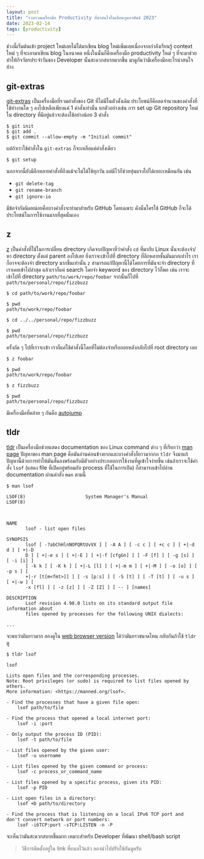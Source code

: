 ```yaml
---
layout: post
title: "รวบรวมเครื่องมือ Productivity ที่น่าสนใจในเดือนกุมภาพันธ์ 2023"
date: 2023-02-14
tags: [productivity]
---
```


ช่วงนี้เริ่มต้นเข้า project ใหม่เลยไม่ได้มาเขียน blog ใหม่เพิ่มเลยเนื่องจากกำลังเรียนรู้ context ใหม่ ๆ ที่จะเอามาเขียน blog ในอนาคต หนึ่งในนั้นก็คือเครื่องมือ productivity ใหม่ ๆ ที่จะมาช่วยทำให้กิจวัตรประจำวันของ Developer นั้นสะดวกสบายมากขึ้น มาดูกันว่ามีเครื่องมืออะไรน่าสนใจบ้าง

## git-extras
[git-extras](https://github.com/tj/git-extras) เป็นเครื่องมือที่รวมคำสั่งของ Git ที่ไม่มีในตัวดั้งเดิม ประโยชน์ก็คือลดจำนวนของคำสั่งที่ใช้ทำงานใด ๆ ลงไปเหลือเพียงแค่ 1 คำสั่งเท่านั้น ยกตัวอย่างเช่น การ set up Git repository ใหม่ใน directory ที่มีอยู่แล้วจะต้องใช้อย่างน้อย 3 คำสั่ง

```shell
$ git init
$ git add .
$ git commit --allow-empty -m "Initial commit"
```

แต่ถ้าเราใช้คำสั่งใน `git-extras` ก็จะเหลือแค่คำสั่งเดียว

```shell
$ git setup
```

นอกจากนี้ยังมีอีกหลายคำสั่งที่ถึงแม้จะไม่ได้ใช้ทุกวัน แต่มีไว้ก็ช่วยทุ่นแรงไปได้เยอะเหมือนกัน เช่น

- `git delete-tag`
- `git rename-branch`
- `git ignore-io`

มีข้อจำกัดนิดหน่อยคือบางคำสั่งจะทำมาสำหรับ GitHub โดยเฉพาะ ดังนั้นใครใช้ GitHub ก็จะได้ประโยชน์ในการใช้งานมากที่สุดนั่นเอง

## z
[z](https://github.com/rupa/z) เป็นคำสั่งที่ใช้ในการเปลี่ยน directory เกิดจากปัญหาที่ว่าคำสั่ง `cd` ที่มากับ Linux นั้นจะต้องจำ/หา directory ตั้งแต่ parent ลงไปเลย ยิ่งเราจะเข้าไปที่ directory ที่ลึกหลายชั้นมันมากเท่าไร เราก็อาจจะต้องจำ directory มากขึ้นเท่านั้น `z` สามารถแก้ปัญหานี้ได้โดยการที่มันจะจำ directory ที่เราเคยเข้าไปล่าสุด แล้วเราก็แค่ search โดยจำ keyword ของ directory ไว้ก็พอ เช่น เราจะเข้าไปที่ directory `path/to/work/repo/foobar` จากนั้นก็ไปที่ `path/to/personal/repo/fizzbuzz`

```shell
$ cd path/to/work/repo/foobar

$ pwd
path/to/work/repo/foobar

$ cd ../../personal/repo/fizzbuzz

$ pwd
path/to/personal/repo/fizzbuzz
```

ครั้งถัด ๆ ไปที่เราจะเข้า เราก็แค่ใช้คำสั่งนี้โดยที่ไม่ต้องจำหรือถอยหลังกลับไปที่ root directory เลย

```shell
$ z foobar

$ pwd
path/to/work/repo/foobar

$ z fizzbuzz

$ pwd
path/to/personal/repo/fizzbuzz
```

มีเครื่องมือที่คล้าย ๆ กันคือ [autojump](https://github.com/wting/autojump)

## tldr
[tldr](https://tldr.sh/) เป็นเครื่องมือช่วยแสดง documentation ของ Linux command ต่าง ๆ ที่เรียกว่า [man page](https://en.wikipedia.org/wiki/Man_page) ปัญหาของ man page คือมันอ่านค่อนข้างยากและบางคำสั่งก็ยาวมากกก `tldr` จึงมาแก้ปัญหานี้ด้วยการทำให้มันสั้นลงพร้อมกับมีตัวอย่างประกอบการใช้งานที่ดูเข้าใจง่ายขึ้น เช่นถ้าเราจะใช้คำสั่ง `lsof` (แสดง file ที่เปิดอยู่พร้อมกับ process ที่ใช้ในการเปิด) ก็สามารถเข้าไปอ่าน documentation ผ่านคำสั่ง `man` ตามนี้

```shell
$ man lsof

LSOF(8)                      System Manager's Manual                     LSOF(8)



NAME
       lsof - list open files

SYNOPSIS
       lsof [ -?abChHlnNOPQRtUvVX ] [ -A A ] [ -c c ] [ +c c ] [ +|-d d ] [ +|-D
       D ] [ +|-e s ] [ +|-E ] [ +|-f [cfgGn] ] [ -F [f] ] [ -g [s] ] [ -i [i] ]
       [ -k k ] [ -K k ] [ +|-L [l] ] [ +|-m m ] [ +|-M ] [ -o [o] ] [ -p s ] [
       +|-r [t[m<fmt>]] ] [ -s [p:s] ] [ -S [t] ] [ -T [t] ] [ -u s ] [ +|-w ] [
       -x [fl] ] [ -z [z] ] [ -Z [Z] ] [ -- ] [names]

DESCRIPTION
       Lsof revision 4.98.0 lists on its standard output file information about
       files opened by processes for the following UNIX dialects:

...
```

จะพบว่ามันยาวมาก ลองดูใน [web browser version](https://manned.org/lsof) ได้ว่ามันยาวขนาดไหน กลับกันถ้าใช้ `tldr` ดู

```shell
$ tldr lsof

lsof

Lists open files and the corresponding processes.
Note: Root privileges (or sudo) is required to list files opened by others.
More information: <https://manned.org/lsof>.

- Find the processes that have a given file open:
    lsof path/to/file

- Find the process that opened a local internet port:
    lsof -i :port

- Only output the process ID (PID):
    lsof -t path/to/file

- List files opened by the given user:
    lsof -u username

- List files opened by the given command or process:
    lsof -c process_or_command_name

- List files opened by a specific process, given its PID:
    lsof -p PID

- List open files in a directory:
    lsof +D path/to/directory

- Find the process that is listening on a local IPv6 TCP port and don't convert network or port numbers:
    lsof -i6TCP:port -sTCP:LISTEN -n -P
```

จะเห็นว่ามันสะดวกสบายขึ้นมาก เหมาะสำหรับ Developer ที่พัฒนา shell/bash script

> วิธีการติดตั้งอยู่ใน link ที่แนบไว้แล้ว ลองนำไปปรับใช้กันดูครับ